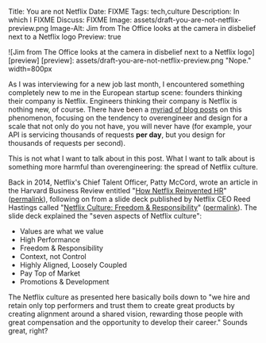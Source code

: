 Title: You are not Netflix
Date: FIXME
Tags: tech,culture
Description: In which I FIXME
Discuss: FIXME
Image: assets/draft-you-are-not-netflix-preview.png
Image-Alt: Jim from The Office looks at the camera in disbelief next to a Netflix logo
Preview: true

![Jim from The Office looks at the camera in disbelief next to a Netflix logo][preview]
[preview]: assets/draft-you-are-not-netflix-preview.png "Nope." width=800px

As I was interviewing for a new job last month, I encountered something
completely new to me in the European startup scene: founders thinking their
company is Netflix. Engineers thinking their company is Netflix is nothing new,
of course. There have been a [myriad of blog
posts](https://programmerfriend.com/not-google/) on this phenomenon, focusing on
the tendency to overengineer and design for a scale that not only do you not
have, you will never have (for example, your API is servicing thousands of
requests **per day**, but you design for thousands of requests per second).

This is not what I want to talk about in this post. What I want to talk about is
something more harmful than overengineering: the spread of Netflix culture.

Back in 2014, Netflix's Chief Talent Officer, Patty McCord, wrote an article in
the Harvard Business Review entitled "[How Netflix Reinvented
HR](https://hbr.org/2014/01/how-netflix-reinvented-hr)"
([permalink](https://web.archive.org/web/20230601142612/https://hbr.org/2014/01/how-netflix-reinvented-hr)),
following on from a slide deck published by Netflix CEO Reed Hastings called
"[Netflix Culture: Freedom &
Responsibility](https://www.slideshare.net/reed2001/culture-1798664)"
([permalink](https://web.archive.org/web/20240226210542/https://www.slideshare.net/reed2001/culture-1798664)).
The slide deck explained the "seven aspects of Netflix culture":
- Values are what we value
- High Performance
- Freedom & Responsibility
- Context, not Control
- Highly Aligned, Loosely Coupled
- Pay Top of Market
- Promotions & Development

The Netflix culture as presented here basically boils down to "we hire and
retain only top performers and trust them to create great products by creating
alignment around a shared vision, rewarding those people with great compensation
and the opportunity to develop their career." Sounds great, right?
